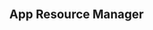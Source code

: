 <!---
  SPDX-FileCopyrightText: (C) 2025 Intel Corporation
  SPDX-License-Identifier: Apache-2.0
-->

## App Resource Manager